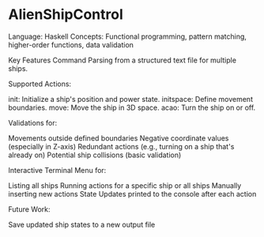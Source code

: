 # AlienShipControl
Language: Haskell  Concepts: Functional programming, pattern matching, higher-order functions, data validation 


Key Features
Command Parsing from a structured text file for multiple ships.

Supported Actions:

init: Initialize a ship's position and power state.
initspace: Define movement boundaries.
move: Move the ship in 3D space.
acao: Turn the ship on or off.


Validations for:

Movements outside defined boundaries
Negative coordinate values (especially in Z-axis)
Redundant actions (e.g., turning on a ship that's already on)
Potential ship collisions (basic validation)


Interactive Terminal Menu for:

Listing all ships
Running actions for a specific ship or all ships
Manually inserting new actions
State Updates printed to the console after each action


Future Work:

Save updated ship states to a new output file
